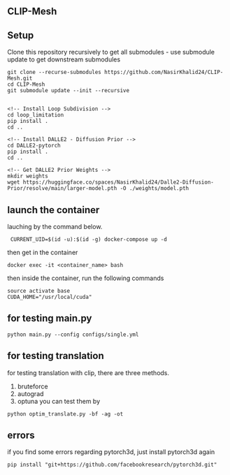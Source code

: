 ## CLIP-Mesh



## Setup

Clone this repository recursively to get all submodules - use submodule update to get downstream submodules

```
git clone --recurse-submodules https://github.com/NasirKhalid24/CLIP-Mesh.git
cd CLIP-Mesh
git submodule update --init --recursive
```

```

<!-- Install Loop Subdivision -->
cd loop_limitation
pip install .
cd ..

<!-- Install DALLE2 - Diffusion Prior -->
cd DALLE2-pytorch
pip install .
cd ..

<!-- Get DALLE2 Prior Weights -->
mkdir weights
wget https://huggingface.co/spaces/NasirKhalid24/Dalle2-Diffusion-Prior/resolve/main/larger-model.pth -O ./weights/model.pth
```

## launch the container

lauching by the command below. 
```
 CURRENT_UID=$(id -u):$(id -g) docker-compose up -d
```

then get in the container

```
docker exec -it <container_name> bash
```

then inside the container, run the following commands
```
source activate base
CUDA_HOME="/usr/local/cuda"
```

##  for testing main.py

```
python main.py --config configs/single.yml      

```


## for testing translation 
for testing translation with clip, there are three methods.
1. bruteforce
2. autograd
3. optuna
you can test them by 
```
python optim_translate.py -bf -ag -ot
```

## errors

if you find some errors regarding pytorch3d, just install pytorch3d again
```
pip install "git+https://github.com/facebookresearch/pytorch3d.git"
```


<!-- 
Official implementation of [**CLIP-Mesh: Generating textured meshes from text using pretrained image-text models**](https://www.nasir.lol/clipmesh)<br/>

[Nasir Mohammad Khalid](https://www.nasir.lol/),
[Tianhao Xie](https://www.linkedin.com/in/tianhao-xie-440b20186/),
[Eugene Belilovsky](http://eugenium.github.io/),
[Tiberiu Popa](https://users.encs.concordia.ca/~stpopa/index.html)<br/>
_[SIGGRAPH ASIA 2022]() | [arXiv](https://arxiv.org/abs/2203.13333) | [Project page](https://www.nasir.lol/clipmesh)_

![CLIP-Mesh header image](./assets/header.jpeg)

## Quickstart

(Work in Progress!) - The following Google Collab notebooks are the best way to get started:

|<img src="./assets/single.gif" width="310"/>|<img src="./assets/multi.gif" width="310"/>|
|:-----------------------------------------------------------------------------------------------------------:|:--------------------------------------------------:|
| [Text to Mesh](https://colab.research.google.com/drive/15Fm4EhLlB20EugLUnTdhSJElvGVCU7Ys?usp=sharing)| [Multi Mesh Generation](https://colab.research.google.com/drive/12MbQTjiQ6fyCo4x6Gtp119LFksE8PGkW?usp=sharing) |

|<img src="./assets/cow.gif" width="310"/>|<img src="./assets/smpl.gif" width="310"/>|
|:-----------------------------------------------------------------------------------------------------------:|:--------------------------------------------------:|
| [Stylizing a Mesh](https://colab.research.google.com/drive/1df5yzS2vmqyYko016tVYXYZKt2Hrmy7Q?usp=sharing)| [Apply CLIP-Mesh to Human Models](https://github.com/NasirKhalid24/CLIP-Mesh-SMPLX)| -->


<!--
## Setup

Clone this repository recursively to get all submodules - use submodule update to get downstream submodules

```
git clone --recurse-submodules https://github.com/NasirKhalid24/CLIP-Mesh.git
cd CLIP-Mesh
git submodule update --init --recursive
```

```
 CURRENT_UID=$(id -u):$(id -g) docker-compose up -d
```

Setup Conda environment and install packages

```
conda create -n clip-mesh python=3.7
conda activate clip-mesh
conda install pytorch==1.11.0 torchvision==0.12.0 cudatoolkit=10.2 -c pytorch

pip install -r requirements.txt
```

Install loop subdivison code and DALLE-2 (not that DALLE-2 is from an earlier commit so existing install may not work)
-->

